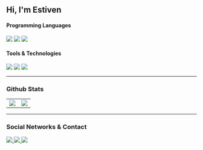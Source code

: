 ## Hi, I'm Estiven

<h4>Programming Languages</h4>
<p>
  <img src="https://img.shields.io/badge/JavaScript-F7DF1E?style=for-the-badge&logo=javascript&logoColor=black">
  <img src="https://img.shields.io/badge/HTML5-E34F26?style=for-the-badge&logo=html5&logoColor=white">
  <img src="https://img.shields.io/badge/CSS3-1572B6?style=for-the-badge&logo=css3&logoColor=white">
  
</p>

<h4>Tools & Technologies</h4>
<p>
  <img src="https://img.shields.io/badge/Git-F05032?style=for-the-badge&logo=git&logoColor=white">
  <img src="https://img.shields.io/badge/GitHub-100000?style=for-the-badge&logo=github&logoColor=white">
  <img src="https://img.shields.io/badge/Linux-FCC624?style=for-the-badge&logo=linux&logoColor=black">
</p>

---

### Github Stats

<table>
  <tr>
    <td valign="top">
      <img src="https://github-readme-stats.vercel.app/api/top-langs/?username=devEstivenValencia&theme=ayu-mirage&card_width=450em&layout=compact"/>
    </td>
    <td valign="top">
      <img src="https://github-readme-stats.vercel.app/api?username=devEstivenValencia&show_icons=true&theme=ayu-mirage&hide=stars,issues&count_private=true&card_width=450em"/>
    </td>
  </tr>
</table>

---

### Social Networks & Contact

<p>
  <a href="https://www.linkedin.com/in/estivenvalencia/" target="_blank">
    <img src="https://img.shields.io/badge/LinkedIn-0077B5?style=for-the-badge&logo=linkedin&logoColor=white">
  </a>
  <a href="https://estivenvalencia.co/dev/portfolio" target="_blank">
    <img src="https://img.shields.io/badge/Portfolio-0A0A0A?style=for-the-badge&logo=dev.to&logoColor=white">
  </a>
  <a href="mailto:contacto@estivenvalencia.co" target="_blank">
    <img src="https://img.shields.io/badge/Gmail-D14836?style=for-the-badge&logo=gmail&logoColor=white">
  </a>
</p>
